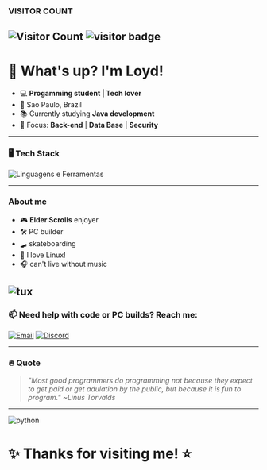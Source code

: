 ### VISITOR COUNT
![Visitor Count](https://profile-counter.glitch.me/{loyloyd}/count.svg)
![visitor badge](https://visitor-badge.glitch.me/badge?page_id=jwenjian.visitor-badge)
---

# 👋 What's up? I'm Loyd! 

- 💻 **Progamming student | Tech lover**  
- 📍 Sao Paulo, Brazil
- 📚 Currently studying **Java development**
- 🎯 Focus: **Back-end** | **Data Base** | **Security**  

---

### 🖥️ **Tech Stack**  
![Linguagens e Ferramentas](https://skillicons.dev/icons?i=python,java,mysql,git,github,replit,vscode,idea,linux&theme=dark)  

---

### **About me**  
- 🎮 **Elder Scrolls** enjoyer  
- 🛠 PC builder
- 🛹 skateboarding
- 🐧 I love Linux! 
- 🎧 can't live without music

![tux](https://tenor.com/view/sparklepandalana-penguin-penguin-typing-gif-6893334903474882028.gif)
---

### 📫 **Need help with code or PC builds? Reach me:**  
[![Email](https://img.shields.io/badge/Gmail-grey?style=for-the-badge&logo=gmail)](mailto:loyloy79@gmail.com)
[![Discord](https://img.shields.io/badge/loyds.-7289DA?style=for-the-badge&logo=discord&logoColor=white)](https://discord.gg/loyds.)  

---

### 🔥 **Quote**  
> *"Most good programmers do programming not because they expect to get paid or get adulation by the public, but because it is fun to program." ~Linus Torvalds*  

--- 

![python](https://tenor.com/view/do-not-run-python-python-computer-python-coding-coding-funny-coding-meme-gif-10365831290651691441.gif)

# ✨ **Thanks for visiting me!** ⭐  
